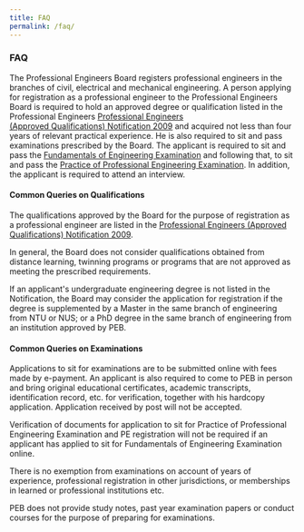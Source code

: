 ```yaml
---
title: FAQ
permalink: /faq/
---
```

### **FAQ**

The Professional Engineers Board registers professional engineers in the branches of civil, electrical and mechanical engineering. A person applying for registration as a professional engineer to the Professional Engineers Board is required to hold an approved degree or qualification listed in the Professional Engineers [Professional Engineers (Approved Qualifications) Notification 2009](/act-and-rules/) and acquired not less than four years of relevant practical experience. He is also required to sit and pass examinations prescribed by the Board. The applicant is required to sit and pass the [Fundamentals of Engineering Examination](/FEE/) and following that, to sit and pass the [Practice of Professional Engineering Examination](/PPE/). In addition, the applicant is required to attend an interview.

#### Common Queries on Qualifications

The qualifications approved by the Board for the purpose of registration as a professional engineer are listed in the [Professional Engineers (Approved Qualifications) Notification 2009](/act-and-rules/).

In general, the Board does not consider qualifications obtained from distance learning, twinning programs or programs that are not approved as meeting the prescribed requirements.

If an applicant's undergraduate engineering degree is not listed in the Notification, the Board may consider the application for registration if the degree is supplemented by a Master in the same branch of engineering from NTU or NUS; or a PhD degree in the same branch of engineering from an institution approved by PEB.

#### Common Queries on Examinations
Applications to sit for examinations are to be submitted online with fees made by e-payment. An applicant is also required to come to PEB in person and bring original educational certificates, academic transcripts, identification record, etc. for verification, together with his hardcopy application. Application received by post will not be accepted.

Verification of documents for application to sit for Practice of Professional Engineering Examination and PE registration will not be required if an applicant has applied to sit for Fundamentals of Engineering Examination online.

There is no exemption from examinations on account of years of experience, professional registration in other jurisdictions, or memberships in learned or professional institutions etc.

PEB does not provide study notes, past year examination papers or conduct courses for the purpose of preparing for examinations.